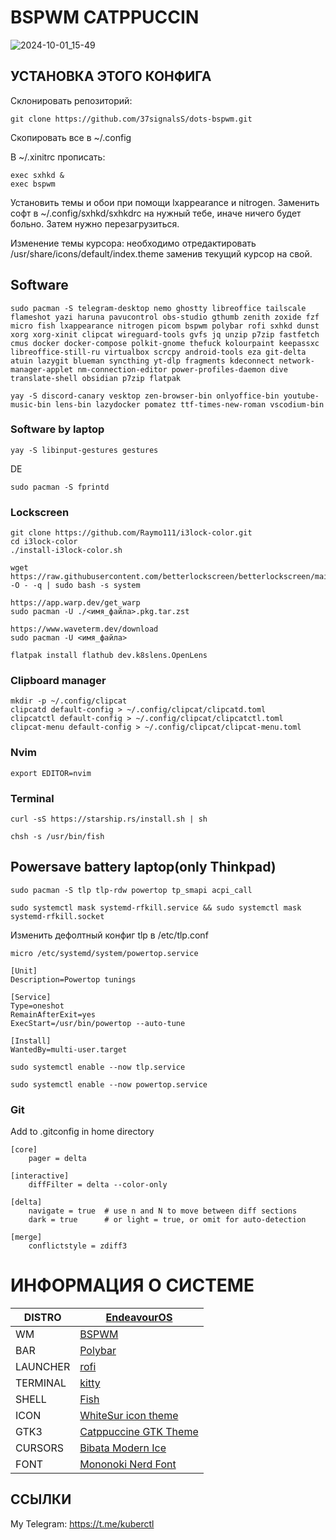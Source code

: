 # BSPWM CATPPUCCIN 
![2024-10-01_15-49](https://github.com/user-attachments/assets/944449ff-0149-484e-9993-f16fa73d78db)

## УСТАНОВКА ЭТОГО КОНФИГА

Склонировать репозиторий:
```
git clone https://github.com/37signalsS/dots-bspwm.git
```

Cкопировать все в ~/.config

В ~/.xinitrc прописать:
```
exec sxhkd &
exec bspwm
```

Установить темы и обои при помощи lxappearance и nitrogen. Заменить софт в ~/.config/sxhkd/sxhkdrc на нужный тебе, иначе ничего будет больно. Затем нужно перезагрузиться.

Изменение темы курсора: необходимо отредактировать /usr/share/icons/default/index.theme заменив текущий курсор на свой.

## Software
```
sudo pacman -S telegram-desktop nemo ghostty libreoffice tailscale flameshot yazi haruna pavucontrol obs-studio gthumb zenith zoxide fzf micro fish lxappearance nitrogen picom bspwm polybar rofi sxhkd dunst xorg xorg-xinit clipcat wireguard-tools gvfs jq unzip p7zip fastfetch cmus docker docker-compose polkit-gnome thefuck kolourpaint keepassxc libreoffice-still-ru virtualbox scrcpy android-tools eza git-delta atuin lazygit blueman syncthing yt-dlp fragments kdeconnect network-manager-applet nm-connection-editor power-profiles-daemon dive translate-shell obsidian p7zip flatpak
```
```
yay -S discord-canary vesktop zen-browser-bin onlyoffice-bin youtube-music-bin lens-bin lazydocker pomatez ttf-times-new-roman vscodium-bin
```
### Software by laptop
```
yay -S libinput-gestures gestures
```
DE
```
sudo pacman -S fprintd
```
### Lockscreen
```
git clone https://github.com/Raymo111/i3lock-color.git
cd i3lock-color
./install-i3lock-color.sh

wget https://raw.githubusercontent.com/betterlockscreen/betterlockscreen/main/install.sh -O - -q | sudo bash -s system
```
```
https://app.warp.dev/get_warp
sudo pacman -U ./<имя_файла>.pkg.tar.zst

https://www.waveterm.dev/download
sudo pacman -U <имя_файла>

flatpak install flathub dev.k8slens.OpenLens
```
### Clipboard manager
```
mkdir -p ~/.config/clipcat
clipcatd default-config > ~/.config/clipcat/clipcatd.toml
clipcatctl default-config > ~/.config/clipcat/clipcatctl.toml
clipcat-menu default-config > ~/.config/clipcat/clipcat-menu.toml
```
### Nvim
```
export EDITOR=nvim
```
### Terminal
```
curl -sS https://starship.rs/install.sh | sh
```
```
chsh -s /usr/bin/fish
```
## Powersave battery laptop(only Thinkpad)
```
sudo pacman -S tlp tlp-rdw powertop tp_smapi acpi_call
```
```
sudo systemctl mask systemd-rfkill.service && sudo systemctl mask systemd-rfkill.socket
```
Изменить дефолтный конфиг tlp в /etc/tlp.conf
```
micro /etc/systemd/system/powertop.service
```
```
[Unit]
Description=Powertop tunings

[Service]
Type=oneshot
RemainAfterExit=yes
ExecStart=/usr/bin/powertop --auto-tune

[Install]
WantedBy=multi-user.target
```
```
sudo systemctl enable --now tlp.service
```
```
sudo systemctl enable --now powertop.service
```
### Git
Add to .gitconfig in home directory
```
[core]
    pager = delta

[interactive]
    diffFilter = delta --color-only

[delta]
    navigate = true  # use n and N to move between diff sections
    dark = true      # or light = true, or omit for auto-detection

[merge]
    conflictstyle = zdiff3
```
# ИНФОРМАЦИЯ О СИСТЕМЕ
| DISTRO   | [EndeavourOS](https://endeavouros.com/)                       |
|----------|---------------------------------------------------------------|
| WM       | [BSPWM](https://github.com/baskerville/bspwm)                 |
| BAR      | [Polybar](https://github.com/polybar/polybar)                 |
| LAUNCHER | [rofi](https://github.com/davatorium/rofi)                    |
| TERMINAL | [kitty](https://github.com/kovidgoyal/kitty)                  |
| SHELL    | [Fish](https://fishshell.com/)                                |
| ICON     | [WhiteSur icon theme](https://www.gnome-look.org/p/1405756)   |
| GTK3     | [Catppuccine GTK Theme](https://www.gnome-look.org/p/1715554) |
| CURSORS  | [Bibata Modern Ice](https://www.gnome-look.org/p/1197198)     |
| FONT     | [Mononoki Nerd Font](https://www.nerdfonts.com/font-downloads)|

## ССЫЛКИ

My Telegram: https://t.me/kuberctl

